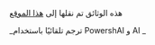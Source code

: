﻿هذه الوثائق تم نقلها إلى [هذا الموقع](huggingface/)

<!--
	الحفاظ على هذا الملف للتوافق مع الروابط الخارجية.
-->



<!--PowershaiAiDocBlockStart-->
_ترجم تلقائيًا باستخدام PowershAI و AI 
_
<!--PowershaiAiDocBlockEnd-->
